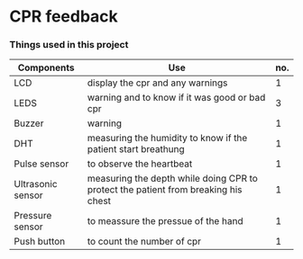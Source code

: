# CPR feedback
### Things used in this project
| Components | Use | no. |
| ---------- | -------- | --- |
| LCD  | display the cpr and any warnings | 1 |
| LEDS | warning and to know if it was good or bad cpr | 3 |
| Buzzer | warning | 1 |
| DHT | measuring the humidity to know if the patient start breathung | 1 |
| Pulse sensor| to observe the heartbeat | 1 |
| Ultrasonic sensor | measuring the depth while doing CPR to protect the patient from breaking his chest | 1 |
| Pressure sensor | to meassure the pressue of the hand | 1 |
| Push button | to count the number of cpr | 1 |

 
